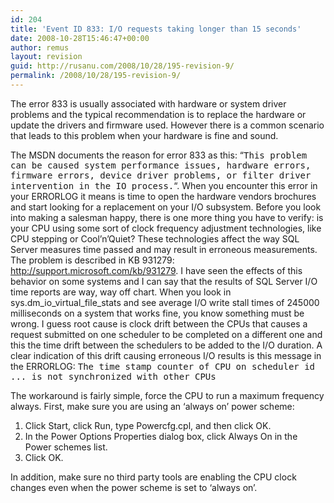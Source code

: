 ```yaml
---
id: 204
title: 'Event ID 833: I/O requests taking longer than 15 seconds'
date: 2008-10-28T15:46:47+00:00
author: remus
layout: revision
guid: http://rusanu.com/2008/10/28/195-revision-9/
permalink: /2008/10/28/195-revision-9/
---
```

The error 833 is usually associated with hardware or system driver problems and the typical recommendation is to replace the hardware or update the drivers and firmware used. However there is a common scenario that leads to this problem when your hardware is fine and sound.

<!--more-->

The MSDN documents the reason for error 833 as this: &#8220;<tt>This problem can be caused system performance issues, hardware errors, firmware errors, device driver problems, or filter driver intervention in the IO process.</tt>&#8220;. When you encounter this error in your ERRORLOG it means is time to open the hardware vendors brochures and start looking for a replacement on your I/O subsystem. Before you look into making a salesman happy, there is one more thing you have to verify: is your CPU using some sort of clock frequency adjustment technologies, like CPU stepping or Cool&#8217;n&#8217;Quiet? These technologies affect the way SQL Server measures time passed and may result in erroneous measurements. The problem is described in KB 931279: <a href="http://support.microsoft.com/kb/931279" target="_blank">http://support.microsoft.com/kb/931279</a>. I have seen the effects of this behavior on some systems and I can say that the results of SQL Server I/O time reports are way, way off chart. When you look in sys.dm\_io\_virtual\_file\_stats and see average I/O write stall times of 245000 milliseconds on a system that works fine, you know something must be wrong. I guess root cause is clock drift between the CPUs that causes a request submitted on one scheduler to be completed on a different one and this the time drift between the schedulers to be added to the I/O duration. A clear indication of this drift causing erroneous I/O results is this message in the ERRORLOG: <tt>The time stamp counter of CPU on scheduler id ... is not synchronized with other CPUs</tt>

The workaround is fairly simple, force the CPU to run a maximum frequency always. First, make sure you are using an &#8216;always on&#8217; power scheme:  
1. Click Start, click Run, type Powercfg.cpl, and then click OK.  
2. In the Power Options Properties dialog box, click Always On in the Power schemes list.  
3. Click OK.</br> 

In addition, make sure no third party tools are enabling the CPU clock changes even when the power scheme is set to &#8216;always on&#8217;.
